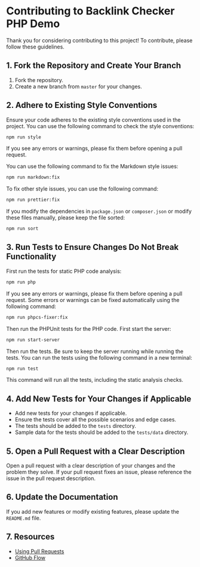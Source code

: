 # Contributing to Backlink Checker PHP Demo

Thank you for considering contributing to this project!
To contribute, please follow these guidelines.

## 1. Fork the Repository and Create Your Branch

1. Fork the repository.
2. Create a new branch from `master` for your changes.

## 2. Adhere to Existing Style Conventions

Ensure your code adheres to the existing style conventions used in the project.
You can use the following command to check the style conventions:

```bash
npm run style
```

If you see any errors or warnings, please fix them before opening a pull request.

You can use the following command to fix the Markdown style issues:

```bash
npm run markdown:fix
```

To fix other style issues, you can use the following command:

```bash
npm run prettier:fix
```

If you modify the dependencies in `package.json` or `composer.json` or modify these files manually,
please keep the file sorted:

```bash
npm run sort
```

## 3. Run Tests to Ensure Changes Do Not Break Functionality

First run the tests for static PHP code analysis:

```bash
npm run php
```

If you see any errors or warnings, please fix them before opening a pull request.
Some errors or warnings can be fixed automatically using the following command:

```bash
npm run phpcs-fixer:fix
```

Then run the PHPUnit tests for the PHP code. First start the server:

```bash
npm run start-server
```

Then run the tests.
Be sure to keep the server running while running the tests.
You can run the tests using the following command in a new terminal:

```bash
npm run test
```

This command will run all the tests, including the static analysis checks.

## 4. Add New Tests for Your Changes if Applicable

* Add new tests for your changes if applicable.
* Ensure the tests cover all the possible scenarios and edge cases.
* The tests should be added to the `tests` directory.
* Sample data for the tests should be added to the `tests/data` directory.

## 5. Open a Pull Request with a Clear Description

Open a pull request with a clear description of your changes and the problem they solve.
If your pull request fixes an issue, please reference the issue in the pull request description.

## 6. Update the Documentation

If you add new features or modify existing features, please update the `README.md` file.

## 7. Resources

* [Using Pull Requests](https://docs.github.com/en/pull-requests/collaborating-with-pull-requests/proposing-changes-to-your-work-with-pull-requests/about-pull-requests)
* [GitHub Flow](https://docs.github.com/en/get-started/using-github/github-flow)
